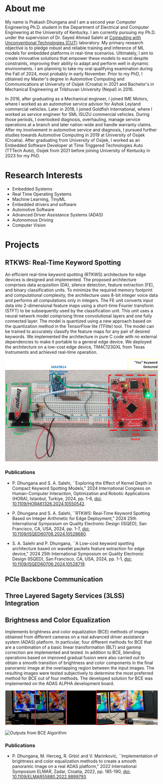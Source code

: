 # About me

My name is Prakash Dhungana and I am a second year Computer Engineering Ph.D. student in the Department of Electrical and Computer Engineering at the University of Kentucky. I am currently pursuing my Ph.D. under the supervision of Dr. Sayed Ahmad Salehi at [Computing with Unconventional Technologies (CUT)](https://salehi.engr.uky.edu/cut-lab) laboratory. My primary research objective is to pledge robust and reliable training and inference of ML models for embedded platforms in real-time scenarios. Ultimately, I aim to create innovative solutions that empower these models to excel despite constraints, improving their ability to adapt and perform well in dynamic environments. I am planning to take my oral qualifying examination during the Fall of 2024, most probably in early November. Prior to my PhD, I obtained my Master's degree in Automotive Computing and Communications at University of Osijek (Croatia) in 2021 and Bachelor's in Mechanical Engineering at Tribhuvan University (Nepal) in 2016.    

In 2016, after graduating as a Mechanical engineer, I joined IME Motors, where I worked as an automotive service advisor for Ashok Leyland commercial vehicles. Later in 2018, I joined Goldfish International, where I worked as service engineer for SML ISUZU commercial vehicles. During those periods, I overlooked diagnosis, overhauling, manage service operations at a branch and later nation-wide and handle warranty claims. After my involvement in automotive service and diagnosis, I pursued further studies towards Automotive Computing in 2019 at University of Osijek (Croatia). After graduating from University of Osijek, I worked as an Embedded Software Developer at Time Triggered Technologies Auto (TTTech Auto), Osijek from 2021 before joining University of Kentucky in 2023 for my PhD.  

# Research Interests

* Embedded Systems
* Real Time Operating Systems
* Machine Learning, TinyML
* Embedded drivers and software
* Automotive Software
* Advanced Driver Assistance Systems (ADAS)
* Autonomous Driving
* Computer Vision

# Projects

## RTKWS: Real-Time Keyword Spotting

An efficient real-time keyword spotting (RTKWS) architecture for edge devices is designed and implemented. The proposed architecture comprises data acquisition (DA), silence detection, feature extraction (FE), and binary classification units. To minimize the required memory footprint and computational complexity, the architecture uses 8-bit integer voice data and performs all computations only in integers. The FE unit converts input data into 2-dimensional feature maps using a short-time Fourier transform (STFT) to be subsequently used by the classification unit. This unit uses a neural network model comprising three convolutional layers and one fully connected layer. The model is quantized using a new approach based on the quantization method in the TensorFlow lite (TFlite) tool. The model can be trained to accurately classify the feature maps for any pair of desired keywords. We implemented the architecture in pure C code with no external dependencies to make it portable to a general edge device. We deployed the architecture on a low-cost edge device, TM4C123GXL from Texas Instruments and achieved real-time operation.

![RTKWS Deployment Setup](/assets/publications/rtkws_deployment.bmp)

### Publications

* P. Dhungana and S. A. Salehi, ``Exploring the Effect of Kernel Depth in Compact Keyword Spotting Models," 2024 International Congress on Human-Computer Interaction, Optimization and Robotic Applications (HORA), Istanbul, Turkiye, 2024, pp. 1-6, [doi: 10.1109/HORA61326.2024.10550542](https://ieeexplore.ieee.org/document/10550542).

* P. Dhungana and S. A. Salehi, ``RTKWS: Real-Time Keyword Spotting Based on Integer Arithmetic for Edge Deployment," 2024 25th International Symposium on Quality Electronic Design (ISQED), San Francisco, CA, USA, 2024, pp. 1-7, [doi: 10.1109/ISQED60706.2024.10528680](https://ieeexplore.ieee.org/document/10528680).

* S. A. Salehi and P. Dhungana, ``A Low-cost keyword spotting architecture based on wavelet packets feature extraction for edge device," 2024 25th International Symposium on Quality Electronic Design (ISQED), San Francisco, CA, USA, 2024, pp. 1-1, [doi: 10.1109/ISQED60706.2024.10528719](https://ieeexplore.ieee.org/document/10528719).

## PCIe Backbone Communication


## Three Layered Sagety Services (3LSS) Integration


## Brightness and Color Equalization

Implements brightness and color equalization (BCE) methods of images obtained from different cameras on a real advanced driver assistance system (ADAS) platform. In particular, four different methods for BCE that are a combination of a basic linear transformation (BLT) and gamma correction are implemented and tested. In addition to BCE, blending operations based on improved gradual fusion were also carried out to obtain a smooth transition of brightness and color components in the final panoramic image at the overlapping region between the input images. The resulting images were tested subjectively to determine the most preferred method for BCE out of four methods. The developed solution for BCE was implemented on the ADAS ALPHA development board.

![Input provided to BCE Algorithm](/assets/publications/bce_input.png)


![Outputs from BCE Algorithm](/assets/publications/bce_output.png)

### Publications

* P. Dhungana, M. Herceg, R. Grbić and V. Marinković, ``Implementation of brightness and color equalization methods to create a smooth panoramic image on a real ADAS platform," 2022 International Symposium ELMAR, Zadar, Croatia, 2022, pp. 185-190, [doi: 10.1109/ELMAR55880.2022.9899793](https://ieeexplore.ieee.org/document/9899793).




